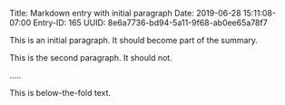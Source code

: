 Title: Markdown entry with initial paragraph
Date: 2019-06-28 15:11:08-07:00
Entry-ID: 165
UUID: 8e6a7736-bd94-5a11-9f68-ab0ee65a78f7

This is an initial paragraph. It should become part of the summary.

This is the second paragraph. It should not.

.....

This is below-the-fold text.
